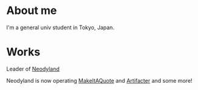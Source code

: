 # About me
I'm a general univ student in Tokyo, Japan.  
# Works
Leader of [Neodyland](https://neody.land/)

Neodyland is now operating [MakeItAQuote](https://miq.moe/) and [Artifacter](https://artifacter.neody.land/) and some more!
